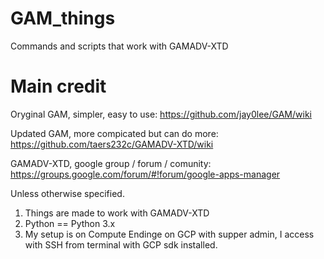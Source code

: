 # GAM_things
Commands and scripts that work with GAMADV-XTD

# Main credit

Oryginal GAM, simpler, easy to use:
https://github.com/jay0lee/GAM/wiki


Updated GAM, more compicated but can do more:
https://github.com/taers232c/GAMADV-XTD/wiki


GAMADV-XTD, google group / forum / comunity:
https://groups.google.com/forum/#!forum/google-apps-manager


Unless otherwise specified.
1. Things are made to work with GAMADV-XTD
2. Python == Python 3.x
3. My setup is on Compute Endinge on GCP with supper admin, I access with SSH from terminal with GCP sdk installed.
